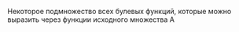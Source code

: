Некоторое подмножество всех булевых функций, которые можно выразить через функции исходного множества А
